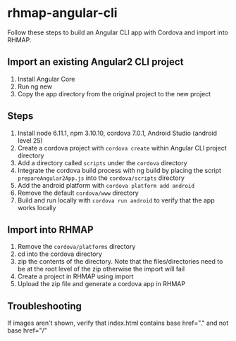 # rhmap-angular-cli
Follow these steps to build an Angular CLI app with Cordova and import into RHMAP.

## Import an existing Angular2 CLI project
1. Install Angular Core
2. Run ng new <app-name>
3. Copy the app directory from the original project to the new project

## Steps
1. Install node 6.11.1, npm 3.10.10, cordova 7.0.1, Android Studio (android level 25)
2. Create a cordova project with `cordova create` within Angular CLI project directory
3. Add a directory called `scripts` under the `cordova` directory
4. Integrate the cordova build process with ng build by placing the script `prepareAngular2App.js` into the `cordova/scripts` directory
5. Add the android platform with `cordova platform add android`
6. Remove the default `cordova/www` directory
7. Build and run locally with `cordova run android` to verify that the app works locally

## Import into RHMAP
1. Remove the `cordova/platforms` directory
2. cd into the cordova directory
3. zip the contents of the directory. Note that the files/directories need to be at the root level of the zip otherwise the import will fail
4. Create a project in RHMAP using import
5. Upload the zip file and generate a cordova app in RHMAP

## Troubleshooting
If images aren't shown, verify that index.html contains base href="." and not base href="/"
